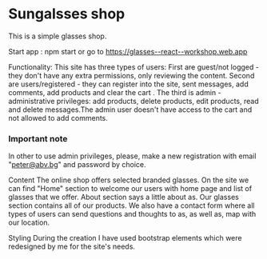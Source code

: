 # Sungalsses shop 

This is a simple glasses shop.

Start app : npm start or go to   https://glasses--react--workshop.web.app

Functionality:
This site has three types of users: 
First are guest/not logged - they don't have any extra permissions, only reviewing the content.
Second are users/registered - they can register into the site, sent messages, add comments, add products and clear the cart .
The third is admin - administrative privileges: add products, delete products, edit products, read and delete messages.The admin user doesn't have access to the cart and not allowed to add comments.
### Important note 
In other to use admin privileges, please, make a new registration with email "peter@abv.bg" and password by choice.

Content
The online shop offers selected branded glasses.
On the site we can find "Home" section to welcome our users with home page and list of glasses that we offer.
About section says a little about as. Our glasses section contains all of our products. 
We also have a contact form where all types of users can send questions and thoughts to as, as well as, map with our location.

Styling 
During the creation I have used bootstrap elements which were redesigned by me for the site's needs.
